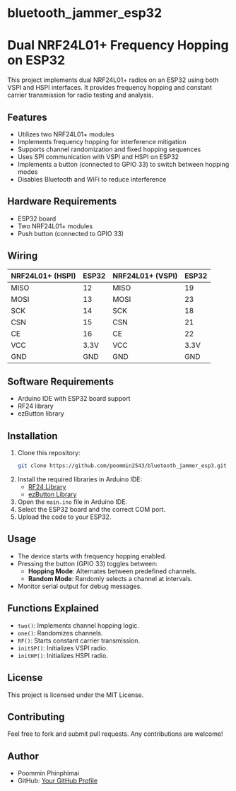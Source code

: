 # bluetooth_jammer_esp32
# Dual NRF24L01+ Frequency Hopping on ESP32

This project implements dual NRF24L01+ radios on an ESP32 using both VSPI and HSPI interfaces. It provides frequency hopping and constant carrier transmission for radio testing and analysis.

## Features
- Utilizes two NRF24L01+ modules
- Implements frequency hopping for interference mitigation
- Supports channel randomization and fixed hopping sequences
- Uses SPI communication with VSPI and HSPI on ESP32
- Implements a button (connected to GPIO 33) to switch between hopping modes
- Disables Bluetooth and WiFi to reduce interference

## Hardware Requirements
- ESP32 board
- Two NRF24L01+ modules
- Push button (connected to GPIO 33)

## Wiring
| NRF24L01+ (HSPI) | ESP32 | NRF24L01+ (VSPI) | ESP32 |
|------------------|-------|------------------|-------|
| MISO            | 12    | MISO            | 19    |
| MOSI            | 13    | MOSI            | 23    |
| SCK             | 14    | SCK             | 18    |
| CSN             | 15    | CSN             | 21    |
| CE              | 16    | CE              | 22    |
| VCC             | 3.3V  | VCC             | 3.3V  |
| GND             | GND   | GND             | GND   |

## Software Requirements
- Arduino IDE with ESP32 board support
- RF24 library
- ezButton library

## Installation
1. Clone this repository:
   ```sh
   git clone https://github.com/poommin2543/bluetooth_jammer_esp3.git
   ```
2. Install the required libraries in Arduino IDE:
   - [RF24 Library](https://github.com/nRF24/RF24)
   - [ezButton Library](https://github.com/ArduinoGetStarted/ezButton)
3. Open the `main.ino` file in Arduino IDE.
4. Select the ESP32 board and the correct COM port.
5. Upload the code to your ESP32.

## Usage
- The device starts with frequency hopping enabled.
- Pressing the button (GPIO 33) toggles between:
  - **Hopping Mode**: Alternates between predefined channels.
  - **Random Mode**: Randomly selects a channel at intervals.
- Monitor serial output for debug messages.

## Functions Explained
- `two()`: Implements channel hopping logic.
- `one()`: Randomizes channels.
- `RF()`: Starts constant carrier transmission.
- `initSP()`: Initializes VSPI radio.
- `initHP()`: Initializes HSPI radio.

## License
This project is licensed under the MIT License.

## Contributing
Feel free to fork and submit pull requests. Any contributions are welcome!

## Author
- Poommin Phinphimai 
- GitHub: [Your GitHub Profile](https://github.com/poommin2543)

